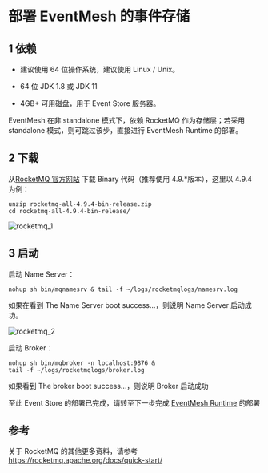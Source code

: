 # 部署 EventMesh 的事件存储

## 1 依赖

- 建议使用 64 位操作系统，建议使用 Linux / Unix。

- 64 位 JDK 1.8 或 JDK 11

- 4GB+ 可用磁盘，用于 Event Store 服务器。

EventMesh 在非 standalone 模式下，依赖 RocketMQ 作为存储层；若采用 standalone 模式，则可跳过该步，直接进行 EventMesh Runtime 的部署。

## 2 下载

从[RocketMQ 官方网站](https://rocketmq.apache.org/download/) 下载 Binary 代码（推荐使用 4.9.*版本），这里以 4.9.4 为例：

```
unzip rocketmq-all-4.9.4-bin-release.zip
cd rocketmq-all-4.9.4-bin-release/
```

![rocketmq_1](/images/install/rocketmq_1.png)

## 3 启动

启动 Name Server：

```
nohup sh bin/mqnamesrv & tail -f ~/logs/rocketmqlogs/namesrv.log
```

如果在看到 The Name Server boot success...，则说明 Name Server 启动成功。

![rocketmq_2](/images/install/rocketmq_2.png)

启动 Broker：

```
nohup sh bin/mqbroker -n localhost:9876 &
tail -f ~/logs/rocketmqlogs/broker.log
```

如果看到 The broker boot success...，则说明 Broker 启动成功

至此 Event Store 的部署已完成，请转至下一步完成 [EventMesh Runtime](./03-runtime.md) 的部署


## 参考

关于 RocketMQ 的其他更多资料，请参考 <https://rocketmq.apache.org/docs/quick-start/>
